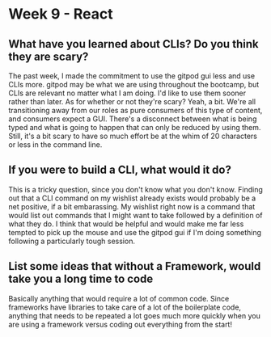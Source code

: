 # Week 9 - React

## What have you learned about CLIs? Do you think they are scary?
The past week, I made the commitment to use the gitpod gui less and use CLIs more.  gitpod may be what we are using throughout the bootcamp, but CLIs are relevant no matter what I am doing.  I'd like to use them sooner rather than later.  As for whether or not they're scary?  Yeah, a bit.  We're all transitioning away from our roles as pure consumers of this type of content, and consumers expect a GUI.  There's a disconnect between what is being typed and what is going to happen that can only be reduced by using them.  Still, it's a bit scary to have so much effort be at the whim of 20 characters or less in the command line.

## If you were to build a CLI, what would it do?
This is a tricky question, since you don't know what you don't know.  Finding out that a CLI command on my wishlist already exists would probably be a net positive, if a bit embarassing.  My wishlist right now is a command that would list out commands that I might want to take followed by a definition of what they do.  I think that would be helpful and would make me far less tempted to pick up the mouse and use the gitpod gui if I'm doing something following a particularly tough session.

## List some ideas that without a Framework, would take you a long time to code
Basically anything that would require a lot of common code.  Since frameworks have libraries to take care of a lot of the boilerplate code, anything that needs to be repeated a lot goes much more quickly when you are using a framework versus coding out everything from the start!